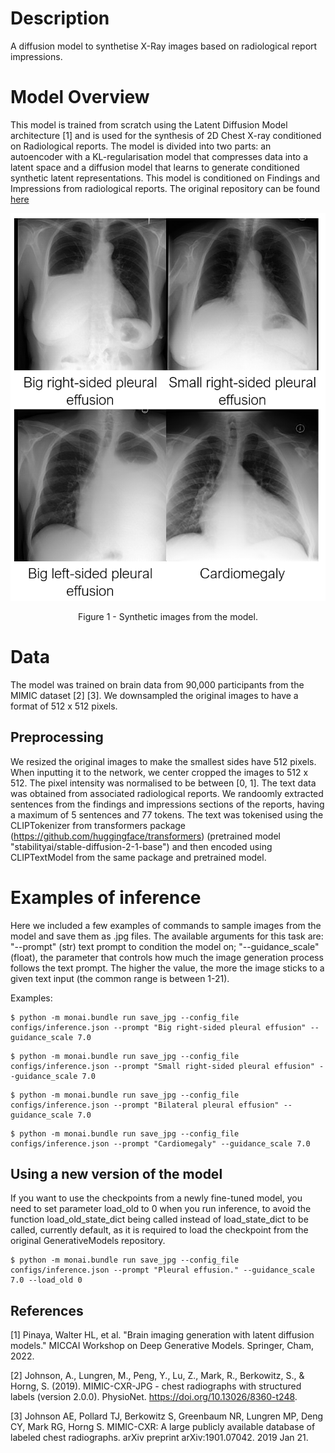 # Description

A diffusion model to synthetise X-Ray images based on radiological report impressions. 

# Model Overview
This model is trained from scratch using the Latent Diffusion Model architecture [1] and is used for the synthesis of
2D Chest X-ray conditioned on Radiological reports. The model is divided into two parts: an autoencoder with a
KL-regularisation model that compresses data into a latent space and a diffusion model that learns to generate
conditioned synthetic latent representations. This model is conditioned on Findings and Impressions from radiological
reports. The original repository can be found [here](https://github.com/Warvito/generative_chestxray)

![](./figure_1.png) <br>
<p align="center">
Figure 1 - Synthetic images from the model. </p>

# Data
The model was trained on brain data from 90,000 participants from the MIMIC dataset [2] [3]. We downsampled the
original images to have a format of 512 x 512 pixels.

## Preprocessing
We resized the original images to make the smallest sides have 512 pixels. When inputting it to the network, we center
cropped the images to 512 x 512. The pixel intensity was normalised to be between [0, 1]. The text data was obtained
from associated radiological reports. We randoomly extracted sentences from the findings and impressions sections of the
reports, having a maximum of 5 sentences and 77 tokens. The text was tokenised using the CLIPTokenizer from
transformers package (https://github.com/huggingface/transformers) (pretrained model
"stabilityai/stable-diffusion-2-1-base") and then encoded using CLIPTextModel from the same package and pretrained
model.

# Examples of inference 

Here we included a few examples of commands to sample images from the model and save them as .jpg files. The available
arguments for this task are: "--prompt" (str) text prompt to condition the model on; "--guidance_scale" (float), the
parameter that controls how much the image generation process follows the text prompt. The higher the value, the more
the image sticks to a given text input (the common range is between 1-21).

Examples:

```shell
$ python -m monai.bundle run save_jpg --config_file configs/inference.json --prompt "Big right-sided pleural effusion" --guidance_scale 7.0
```

```shell
$ python -m monai.bundle run save_jpg --config_file configs/inference.json --prompt "Small right-sided pleural effusion" --guidance_scale 7.0
```

```shell
$ python -m monai.bundle run save_jpg --config_file configs/inference.json --prompt "Bilateral pleural effusion" --guidance_scale 7.0
```

```shell
$ python -m monai.bundle run save_jpg --config_file configs/inference.json --prompt "Cardiomegaly" --guidance_scale 7.0
```

## Using a new version of the model

If you want to use the checkpoints from a newly fine-tuned model, you need to set parameter load_old to 0 when you run inference,
to avoid the function load_old_state_dict being called instead of load_state_dict to be called, currently default, as it is 
required to load the checkpoint from the original GenerativeModels repository.

```shell
$ python -m monai.bundle run save_jpg --config_file configs/inference.json --prompt "Pleural effusion." --guidance_scale 7.0 --load_old 0
```

## References


[1] Pinaya, Walter HL, et al. "Brain imaging generation with latent diffusion models." MICCAI Workshop on Deep Generative Models. Springer, Cham, 2022.

[2] Johnson, A., Lungren, M., Peng, Y., Lu, Z., Mark, R., Berkowitz, S., & Horng, S. (2019). MIMIC-CXR-JPG - chest radiographs with structured labels (version 2.0.0). PhysioNet. https://doi.org/10.13026/8360-t248.

[3] Johnson AE, Pollard TJ, Berkowitz S, Greenbaum NR, Lungren MP, Deng CY, Mark RG, Horng S. MIMIC-CXR: A large publicly available database of labeled chest radiographs. arXiv preprint arXiv:1901.07042. 2019 Jan 21.
